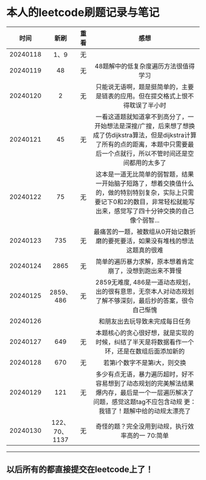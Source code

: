 # 本人的leetcode刷题记录与笔记

|   时间   |   新刷    | 重看  |                                                                                        感想                                                                                         |
| :------: | :-------: | :---: | :---------------------------------------------------------------------------------------------------------------------------------------------------------------------------------: |
| 20240118 |   1、9    |  无   |                                                                                                                                                                                     |
| 20240119 |    48     |  无   |                                                                        48题解中的低复杂度遍历方法很值得学习                                                                         |
| 20240120 |     2     |  无   |                                                   只能说无语啊，题是挺简单的，主要是链表的应用。但在提交格式上恨不得耽误了半小时                                                    |
| 20240121 |    45     |  无   | 一看这道题就知道拿不到高分了，一开始想法是深搜/广搜，后来想了想换成了仿dijkstra算法，但是dijkstra计算了所有的点的距离，本题中只需要最后一个点就行，所以不管时间还是空间都用的太多了 |
| 20240122 |    75     |  无   |     这本是一道无比简单的弱智题，结果一开始脑子短路了，想着交换值什么的，做的特别特别复杂，实际上只需要记下0和2的数目，非常轻松就能写出来，感觉写了四十分钟交换的自己像个弱智...     |
| 20240123 |    735    |  无   |                                                    最痛苦的一题，被数组从0开始记数折磨的要死要活，如果没有堆栈的想法这题真的很难                                                    |
| 20240124 |   2865    |  无   |                                                              简单的遍历暴力求解，原本想着肯定崩了，没想到跑出来不算慢                                                               |
| 20240125 | 2859、486 |  无   |                                       2859无难度, 486是一道动态规划，出的很有意思，无奈本人对动态规划了解不够深刻，最后抄的答案，很令自己惭愧                                       |
| 20240126 |           |       |                                                                           和朋友出去玩导致未完成每日任务                                                                            |
| 20240127 |    649    |  无   |                                             本题核心的贪心很好想，就是实现的时候，纠结了半天是将数据看作一个环，还是在数组后面添加新的                                              |
| 20240128 |    670    |  无   |                                                                            若第i个数字不是第i大，则交换                                                                             |
|20240129 | 121 | 无 | 多少有点无语，暴力遍历超时，好不容易想到了动态规划的完美解法结果爆内存，最后是一个一层遍历解决了问题，感觉这题tag不应包含动规  更：我错了！题解中给的动规太漂亮了|
| 20240130 |122、70、1137 |无|奇怪的题？完全没用到动规，执行效率高的一 70:简单|
---
## 以后所有的都直接提交在leetcode上了！

